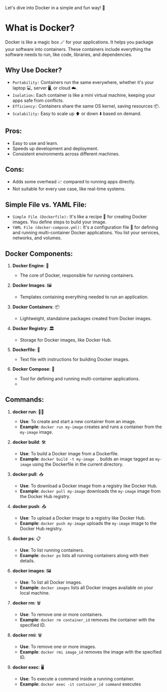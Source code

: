 Let's dive into Docker in a simple and fun way! 🐳

# What is Docker?

Docker is like a magic box 🪄 for your applications. It helps you package your software into containers. These containers include everything the software needs to run, like code, libraries, and dependencies.

## Why Use Docker?

- `Portability:` Containers run the same everywhere, whether it's your laptop 💻, server 🖥️, or cloud ☁️.
- `Isolation:` Each container is like a mini virtual machine, keeping your apps safe from conflicts.
- `Efficiency:` Containers share the same OS kernel, saving resources 📦.
- `Scalability:` Easy to scale up ⬆️ or down ⬇️ based on demand.

## Pros:

- Easy to use and learn.
- Speeds up development and deployment.
- Consistent environments across different machines.

## Cons:

- Adds some overhead 📈 compared to running apps directly.
- Not suitable for every use case, like real-time systems.

## Simple File vs. YAML File:

- `Simple File (Dockerfile):` It's like a recipe 📝 for creating Docker images. You define steps to build your image.
- `YAML File (docker-compose.yml):` It's a configuration file 📄 for defining and running multi-container Docker applications. You list your services, networks, and volumes.

## Docker Components:

1. **Docker Engine**: 🐳

   - The core of Docker, responsible for running containers.

2. **Docker Images**: 🖼️

   - Templates containing everything needed to run an application.

3. **Docker Containers**: 📦

   - Lightweight, standalone packages created from Docker images.

4. **Docker Registry**: 🏛️

   - Storage for Docker images, like Docker Hub.

5. **Dockerfile**: 📄

   - Text file with instructions for building Docker images.

6. **Docker Compose**: 🚀
   - Tool for defining and running multi-container applications.
   -

## Commands:

1. **docker run**: 🏃‍♂️

   - **Use**: To create and start a new container from an image.
   - **Example**: `docker run my-image` creates and runs a container from the `my-image` image.

2. **docker build**: 🛠️

   - **Use**: To build a Docker image from a Dockerfile.
   - **Example**: `docker build -t my-image .` builds an image tagged as `my-image` using the Dockerfile in the current directory.

3. **docker pull**: 📥

   - **Use**: To download a Docker image from a registry like Docker Hub.
   - **Example**: `docker pull my-image` downloads the `my-image` image from the Docker Hub registry.

4. **docker push**: 📤

   - **Use**: To upload a Docker image to a registry like Docker Hub.
   - **Example**: `docker push my-image` uploads the `my-image` image to the Docker Hub registry.

5. **docker ps**: 📋

   - **Use**: To list running containers.
   - **Example**: `docker ps` lists all running containers along with their details.

6. **docker images**: 🖼️

   - **Use**: To list all Docker images.
   - **Example**: `docker images` lists all Docker images available on your local machine.

7. **docker rm**: 🗑️

   - **Use**: To remove one or more containers.
   - **Example**: `docker rm container_id` removes the container with the specified ID.

8. **docker rmi**: 🗑️

   - **Use**: To remove one or more images.
   - **Example**: `docker rmi image_id` removes the image with the specified ID.

9. **docker exec**: 🖥️
   - **Use**: To execute a command inside a running container.
   - **Example**: `docker exec -it container_id command` executes
